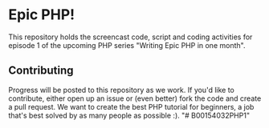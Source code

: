 Epic PHP!
=========

This repository holds the screencast code, script and coding activities for
episode 1 of the upcoming PHP series "Writing Epic PHP in one month".

Contributing
------------

Progress will be posted to this repository as we work. If you'd like to contribute,
either open up an issue or (even better) fork the code and create a pull
request. We want to create the best PHP tutorial for beginners, a job that's
best solved by as many people as possible :).
"# B00154032PHP1" 
